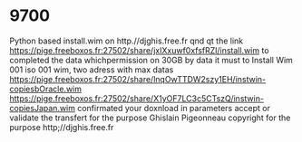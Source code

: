 # 9700
Python based install.wim
on http.//djghis.free.fr
qnd qt the link 
https://pige.freeboxos.fr:27502/share/jxIXxuwf0xfsfRZl/install.wim
to completed the data whichpermission on 30GB by data
it must to Install Wim 001 iso 001 wim,
two adress with max datas
https://pige.freeboxos.fr:27502/share/lnqOwTTDW2szy1EH/instwin-copiesbOracle.wim 
https://pige.freeboxos.fr:27502/share/X1yOF7LC3c5CTszQ/instwin-copiesJapan.wim 
confirmated your doxnload in parameters accept or validate the transfert
for the purpose Ghislain Pigeonneau copyright 
for the purpose http;//djghis.free.fr
